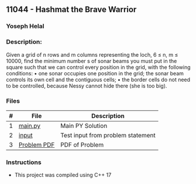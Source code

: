 ## 11044 - Hashmat the Brave Warrior
### Yoseph Helal 
### Description:

Given a grid of n rows and m columns representing the
loch, 6 ≤ n, m ≤ 10000, find the minimum number s of sonar
beams you must put in the square such that we can control
every position in the grid, with the following conditions:
• one sonar occupies one position in the grid; the sonar
beam controls its own cell and the contiguous cells;
• the border cells do not need to be controlled, because
Nessy cannot hide there (she is too big).

### Files

|   #   | File                       | Description                                                |
| :---: | -------------------------- | ---------------------------------------------------------- |
|   1   | [main.py](./main.py)     | Main PY Solution                                             |
|   2   | [input](./input.txt)       | Test input from problem statement                     |
|   3   | [Problem PDF](./11044.pdf) | PDF of Problem                             |


### Instructions

- This project was compiled using C++ 17